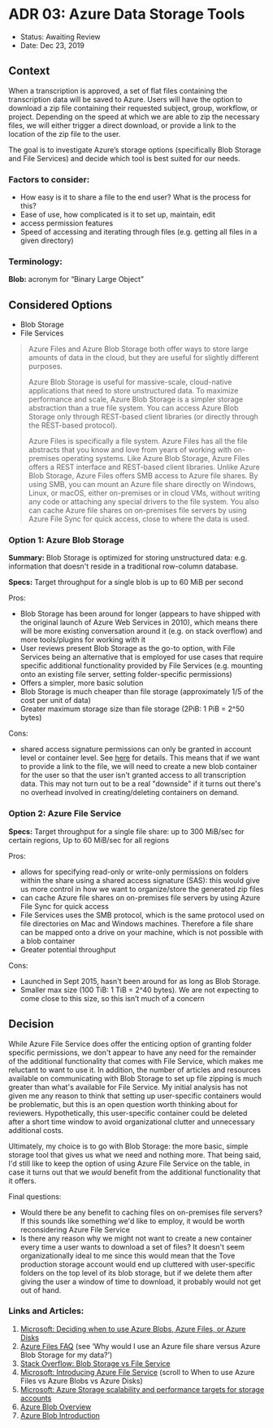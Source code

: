 # ADR 03: Azure Data Storage Tools

* Status: Awaiting Review
* Date: Dec 23, 2019

## Context

When a transcription is approved, a set of flat files containing the transcription data will be saved to Azure. Users will have the option to download a zip file containing their requested subject, group, workflow, or project. Depending on the speed at which we are able to zip the necessary files, we will either trigger a direct download, or provide a link to the location of the zip file to the user. 

The goal is to investigate Azure’s storage options (specifically Blob Storage and File Services) and decide which tool is best suited for our needs.

### Factors to consider:

* How easy is it to share a file to the end user? What is the process for this?
* Ease of use, how complicated is it to set up, maintain, edit
* access permission features
* Speed of accessing and iterating through files (e.g. getting all files in a given directory)

### Terminology:

**Blob:** acronym for “Binary Large Object”

## Considered Options

* Blob Storage
* File Services

> Azure Files and Azure Blob Storage both offer ways to store large amounts of data in the cloud, but they are useful for slightly different purposes.
>
> Azure Blob Storage is useful for massive-scale, cloud-native applications that need to store unstructured data. To maximize performance and scale, Azure Blob Storage is a simpler storage abstraction than a true file system. You can access Azure Blob Storage only through REST-based client libraries (or directly through the REST-based protocol).
>
> Azure Files is specifically a file system. Azure Files has all the file abstracts that you know and love from years of working with on-premises operating systems. Like Azure Blob Storage, Azure Files offers a REST interface and REST-based client libraries. Unlike Azure Blob Storage, Azure Files offers SMB access to Azure file shares. By using SMB, you can mount an Azure file share directly on Windows, Linux, or macOS, either on-premises or in cloud VMs, without writing any code or attaching any special drivers to the file system. You also can cache Azure file shares on on-premises file servers by using Azure File Sync for quick access, close to where the data is used.

### Option 1: Azure Blob Storage

**Summary:** 
Blob Storage is optimized for storing unstructured data: e.g. information that doesn't reside in a traditional row-column database.

**Specs:**
Target throughput for a single blob is up to 60 MiB per second

Pros:
- Blob Storage has been around for longer (appears to have shipped with the original launch of Azure Web Services in 2010), which means there will be more existing conversation around it (e.g. on stack overflow) and more tools/plugins for working with it
- User reviews present Blob Storage as the go-to option, with File Services being an alternative that is employed for use cases that require specific additional functionality provided by File Services (e.g. mounting onto an existing file server, setting folder-specific permissions)
- Offers a simpler, more basic solution
- Blob Storage is much cheaper than file storage (approximately 1/5 of the cost per unit of data)
- Greater maximum storage size than file storage (2PiB: 1 PiB = 2^50 bytes)

Cons: 
- shared access signature permissions can only be granted in account level or container level. See [here](https://docs.microsoft.com/en-us/rest/api/storageservices/create-user-delegation-sas) for details. This means that if we want to provide a link to the file, we will need to create a new blob container for the user so that the user isn't granted access to all transcription data. This may not turn out to be a real "downside" if it turns out there's no overhead involved in creating/deleting containers on demand.

### Option 2: Azure File Service

**Specs:**
Target throughput for a single file share: up to 300 MiB/sec for certain regions, Up to 60 MiB/sec for all regions

Pros: 
- allows for specifying read-only or write-only permissions on folders within the share using a shared access signature (SAS): this would give us more control in how we want to organize/store the generated zip files
- can cache Azure file shares on on-premises file servers by using Azure File Sync for quick access
- File Services uses the SMB protocol, which is the same protocol used on file directories on Mac and Windows machines. Therefore a file share can be mapped onto a drive on your machine, which is not possible with a blob container
- Greater potential throughput

Cons:
- Launched in Sept 2015, hasn't been around for as long as Blob Storage.
- Smaller max size (100 TiB: 1 TiB = 2^40 bytes). We are not expecting to come close to this size, so this isn’t much of a concern

## Decision

While Azure File Service does offer the enticing option of granting folder specific permissions, we don't appear to have any need for the remainder of the additional functionality that comes with File Service, which makes me reluctant to want to use it. In addition, the number of articles and resources available on communicating with Blob Storage to set up file zipping is much greater than what's available for File Service. My initial analysis has not given me any reason to think that setting up user-specific containers would be problematic, but this is an open question worth thinking about for reviewers. Hypothetically, this user-specific container could be deleted after a short time window to avoid organizational clutter and unnecessary additional costs.

Ultimately, my choice is to go with Blob Storage: the more basic, simple storage tool that gives us what we need and nothing more. That being said, I'd still like to keep the option of using Azure File Service on the table, in case it turns out that we *would* benefit from the additional functionality that it offers.

Final questions:
- Would there be any benefit to caching files on on-premises file servers? If this sounds like something we'd like to employ, it would be worth reconsidering Azure File Service
- Is there any reason why we might not want to create a new container every time a user wants to download a set of files? It doesn't seem organizationally ideal to me since this would mean that the Tove production storage account would end up cluttered with user-specific folders on the top level of its blob storage, but if we delete them after giving the user a window of time to download, it probably would not get out of hand.

### Links and Articles:
1. [Microsoft: Deciding when to use Azure Blobs, Azure Files, or Azure Disks](https://docs.microsoft.com/en-us/azure/storage/common/storage-decide-blobs-files-disks)
2. [Azure Files FAQ](https://docs.microsoft.com/en-us/azure/storage/files/storage-files-faq) (see ‘Why would I use an Azure file share versus Azure Blob Storage for my data?’) 
3. [Stack Overflow: Blob Storage vs File Service](https://stackoverflow.com/questions/24880430/azure-blob-storage-vs-file-service)
4. [Microsoft: Introducing Azure File Service](https://blogs.msdn.microsoft.com/windowsazurestorage/2014/05/12/introducing-microsoft-azure-file-service/) (scroll to When to use Azure Files vs Azure Blobs vs Azure Disks)
5. [Microsoft: Azure Storage scalability and performance targets for storage accounts](https://docs.microsoft.com/en-us/azure/storage/common/storage-scalability-targets)
6. [Azure Blob Overview](https://docs.microsoft.com/en-us/azure/storage/blobs/storage-blobs-overview)
7. [Azure Blob Introduction](https://docs.microsoft.com/en-us/azure/storage/blobs/storage-blobs-introduction)